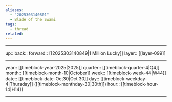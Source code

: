```yaml
---
aliases:
  - "2025303140801"
  - Blade of the Swami
tags:
  - thread
related:
---
```




***

up:: 
back:: 
forward:: [[2025303140849|1 Million Lucky]]
layer:: [[layer-099]]

***

year:: [[timeblock-year-2025|2025]]
quarter:: [[timeblock-quarter-4|Q4]]
month:: [[timeblock-month-10|October]]
week:: [[timeblock-week-44|W44]]
date:: [[timeblock-date-Oct30|Oct 30]]
day:: [[timeblock-weekday-4|Thursday]] ([[timeblock-monthday-30|30th]])
hour:: [[timeblock-hour-14|H14]]

***
